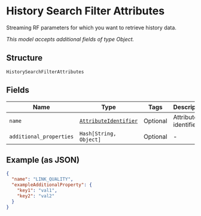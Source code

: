 
# History Search Filter Attributes

Streaming RF parameters for which you want to retrieve history data.

*This model accepts additional fields of type Object.*

## Structure

`HistorySearchFilterAttributes`

## Fields

| Name | Type | Tags | Description |
|  --- | --- | --- | --- |
| `name` | [`AttributeIdentifier`](../../doc/models/attribute-identifier.md) | Optional | Attribute identifier. |
| `additional_properties` | `Hash[String, Object]` | Optional | - |

## Example (as JSON)

```json
{
  "name": "LINK_QUALITY",
  "exampleAdditionalProperty": {
    "key1": "val1",
    "key2": "val2"
  }
}
```

